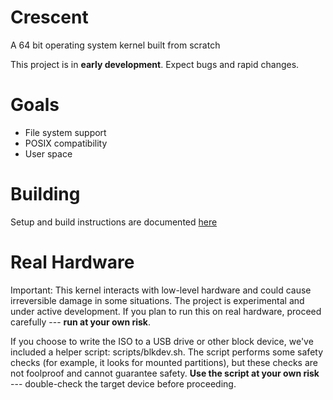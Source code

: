 # Crescent
A 64 bit operating system kernel built from scratch

This project is in **early development**. Expect bugs and rapid changes.

# Goals
* File system support
* POSIX compatibility
* User space

# Building
Setup and build instructions are documented [here](docs/build.md)

# Real Hardware
Important: This kernel interacts with low-level hardware and could cause irreversible damage in some situations. The project is experimental and under active development. If you plan to run this on real hardware, proceed carefully --- **run at your own risk**.

If you choose to write the ISO to a USB drive or other block device, we've included a helper script: scripts/blkdev.sh. The script performs some safety checks (for example, it looks for mounted partitions), but these checks are not foolproof and cannot guarantee safety. **Use the script at your own risk** --- double-check the target device before proceeding.
